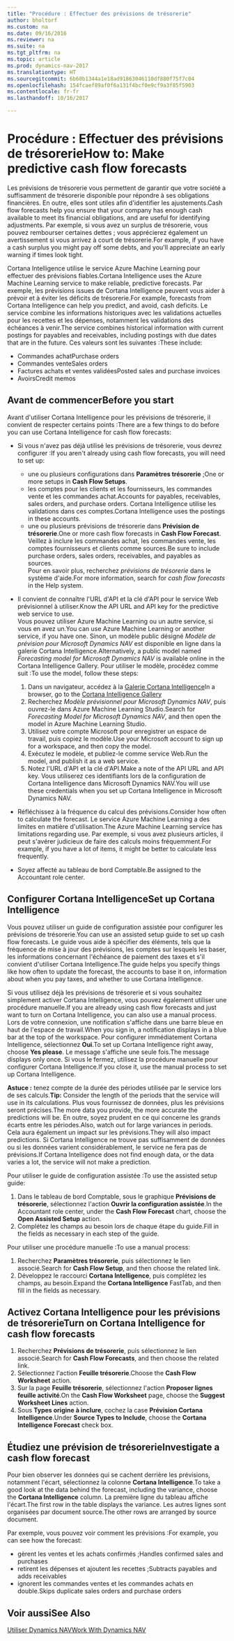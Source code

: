 ```yaml
---
title: "Procédure : Effectuer des prévisions de trésorerie"
author: bholtorf
ms.custom: na
ms.date: 09/16/2016
ms.reviewer: na
ms.suite: na
ms.tgt_pltfrm: na
ms.topic: article
ms.prod: dynamics-nav-2017
ms.translationtype: HT
ms.sourcegitcommit: 6b60b1344a1e18ad91863046110df880f75f7c04
ms.openlocfilehash: 154fcaef89af0f6a131f4bcf0e9cf9a3f85f5903
ms.contentlocale: fr-fr
ms.lasthandoff: 10/16/2017

---
```


# <a name="how-to-make-predictive-cash-flow-forecasts"></a><span data-ttu-id="65406-102">Procédure : Effectuer des prévisions de trésorerie</span><span class="sxs-lookup"><span data-stu-id="65406-102">How to: Make predictive cash flow forecasts</span></span>
<span data-ttu-id="65406-103">Les prévisions de trésorerie vous permettent de garantir que votre société a suffisamment de trésorerie disponible pour répondre à ses obligations financières. En outre, elles sont utiles afin d'identifier les ajustements.</span><span class="sxs-lookup"><span data-stu-id="65406-103">Cash flow forecasts help you ensure that your company has enough cash available to meet its financial obligations, and are useful for identifying adjustments.</span></span> <span data-ttu-id="65406-104">Par exemple, si vous avez un surplus de trésorerie, vous pouvez rembourser certaines dettes ; vous apprécierez également un avertissement si vous arrivez à court de trésorerie.</span><span class="sxs-lookup"><span data-stu-id="65406-104">For example, if you have a cash surplus you might pay off some debts, and you'll appreciate an early warning if times look tight.</span></span> 

<span data-ttu-id="65406-105">Cortana Intelligence utilise le service Azure Machine Learning pour effectuer des prévisions fiables.</span><span class="sxs-lookup"><span data-stu-id="65406-105">Cortana Intelligence uses the Azure Machine Learning service to make reliable, predictive forecasts.</span></span> <span data-ttu-id="65406-106">Par exemple, les prévisions issues de Cortana Intelligence peuvent vous aider à prévoir et à éviter les déficits de trésorerie.</span><span class="sxs-lookup"><span data-stu-id="65406-106">For example, forecasts from Cortana Intelligence can help you predict, and avoid, cash deficits.</span></span> <span data-ttu-id="65406-107">Le service combine les informations historiques avec les validations actuelles pour les recettes et les dépenses, notamment les validations des échéances à venir.</span><span class="sxs-lookup"><span data-stu-id="65406-107">The service combines historical information with current postings for payables and receivables, including postings with due dates that are in the future.</span></span> <span data-ttu-id="65406-108">Ces valeurs sont les suivantes :</span><span class="sxs-lookup"><span data-stu-id="65406-108">These include:</span></span>
* <span data-ttu-id="65406-109">Commandes achat</span><span class="sxs-lookup"><span data-stu-id="65406-109">Purchase orders</span></span>
* <span data-ttu-id="65406-110">Commandes vente</span><span class="sxs-lookup"><span data-stu-id="65406-110">Sales orders</span></span>
* <span data-ttu-id="65406-111">Factures achats et ventes validées</span><span class="sxs-lookup"><span data-stu-id="65406-111">Posted sales and purchase invoices</span></span>
* <span data-ttu-id="65406-112">Avoirs</span><span class="sxs-lookup"><span data-stu-id="65406-112">Credit memos</span></span>

## <a name="before-you-start"></a><span data-ttu-id="65406-113">Avant de commencer</span><span class="sxs-lookup"><span data-stu-id="65406-113">Before you start</span></span>  
<span data-ttu-id="65406-114">Avant d'utiliser Cortana Intelligence pour les prévisions de trésorerie, il convient de respecter certains points :</span><span class="sxs-lookup"><span data-stu-id="65406-114">There are a few things to do before you can use Cortana Intelligence for cash flow forecasts:</span></span> 
* <span data-ttu-id="65406-115">Si vous n'avez pas déjà utilisé les prévisions de trésorerie, vous devrez configurer :</span><span class="sxs-lookup"><span data-stu-id="65406-115">If you aren't already using cash flow forecasts, you will need to set up:</span></span>
    * <span data-ttu-id="65406-116">une ou plusieurs configurations dans **Paramètres trésorerie** ;</span><span class="sxs-lookup"><span data-stu-id="65406-116">One or more setups in **Cash Flow Setups**.</span></span> 
    * <span data-ttu-id="65406-117">les comptes pour les clients et les fournisseurs, les commandes vente et les commandes achat.</span><span class="sxs-lookup"><span data-stu-id="65406-117">Accounts for payables, receivables, sales orders, and purchase orders.</span></span> <span data-ttu-id="65406-118">Cortana Intelligence utilise les validations dans ces comptes.</span><span class="sxs-lookup"><span data-stu-id="65406-118">Cortana Intelligence uses the postings in these accounts.</span></span>
    * <span data-ttu-id="65406-119">une ou plusieurs prévisions de trésorerie dans **Prévision de trésorerie**.</span><span class="sxs-lookup"><span data-stu-id="65406-119">One or more cash flow forecasts in **Cash Flow Forecast**.</span></span> <span data-ttu-id="65406-120">Veillez à inclure les commandes achat, les commandes vente, les comptes fournisseurs et clients comme sources.</span><span class="sxs-lookup"><span data-stu-id="65406-120">Be sure to include purchase orders, sales orders, receivables, and payables as sources.</span></span>  
    <span data-ttu-id="65406-121">Pour en savoir plus, recherchez _prévisions de trésorerie_ dans le système d'aide.</span><span class="sxs-lookup"><span data-stu-id="65406-121">For more information, search for _cash flow forecasts_ in the Help system.</span></span> 
* <span data-ttu-id="65406-122">Il convient de connaître l'URL d'API et la clé d'API pour le service Web prévisionnel à utiliser.</span><span class="sxs-lookup"><span data-stu-id="65406-122">Know the API URL and API key for the predictive web service to use.</span></span>  
    <span data-ttu-id="65406-123">Vous pouvez utiliser Azure Machine Learning ou un autre service, si vous en avez un.</span><span class="sxs-lookup"><span data-stu-id="65406-123">You can use Azure Machine Learning or another service, if you have one.</span></span> <span data-ttu-id="65406-124">Sinon, un modèle public désigné _Modèle de prévision pour Microsoft Dynamics NAV_ est disponible en ligne dans la galerie Cortana Intelligence.</span><span class="sxs-lookup"><span data-stu-id="65406-124">Alternatively, a public model named _Forecasting model for Microsoft Dynamics NAV_ is available online in the Cortana Intelligence Gallery.</span></span> <span data-ttu-id="65406-125">Pour utiliser le modèle, procédez comme suit :</span><span class="sxs-lookup"><span data-stu-id="65406-125">To use the model, follow these steps:</span></span>

    1. <span data-ttu-id="65406-126">Dans un navigateur, accédez à la [Galerie Cortana Intelligence](https://go.microsoft.com/fwlink/?linkid=828352)</span><span class="sxs-lookup"><span data-stu-id="65406-126">In a browser, go to the [Cortana Intelligence Gallery](https://go.microsoft.com/fwlink/?linkid=828352)</span></span>
    2. <span data-ttu-id="65406-127">Recherchez _Modèle prévisionnel pour Microsoft Dynamics NAV_, puis ouvrez-le dans Azure Machine Learning Studio.</span><span class="sxs-lookup"><span data-stu-id="65406-127">Search for _Forecasting Model for Microsoft Dynamics NAV_, and then open the model in Azure Machine Learning Studio.</span></span>
    3. <span data-ttu-id="65406-128">Utilisez votre compte Microsoft pour enregistrer un espace de travail, puis copiez le modèle.</span><span class="sxs-lookup"><span data-stu-id="65406-128">Use your Microsoft account to sign up for a workspace, and then copy the model.</span></span>
    4. <span data-ttu-id="65406-129">Exécutez le modèle, et publiez-le comme service Web.</span><span class="sxs-lookup"><span data-stu-id="65406-129">Run the model, and publish it as a web service.</span></span>
    5. <span data-ttu-id="65406-130">Notez l'URL d'API et la clé d'API.</span><span class="sxs-lookup"><span data-stu-id="65406-130">Make a note of the API URL and API key.</span></span> <span data-ttu-id="65406-131">Vous utiliserez ces identifiants lors de la configuration de Cortana Intelligence dans Microsoft Dynamics NAV.</span><span class="sxs-lookup"><span data-stu-id="65406-131">You will use these credentials when you set up Cortana Intelligence in Microsoft Dynamics NAV.</span></span>  

* <span data-ttu-id="65406-132">Réfléchissez à la fréquence du calcul des prévisions.</span><span class="sxs-lookup"><span data-stu-id="65406-132">Consider how often to calculate the forecast.</span></span> <span data-ttu-id="65406-133">Le service Azure Machine Learning a des limites en matière d'utilisation.</span><span class="sxs-lookup"><span data-stu-id="65406-133">The Azure Machine Learning service has limitations regarding use.</span></span> <span data-ttu-id="65406-134">Par exemple, si vous avez plusieurs articles, il peut s'avérer judicieux de faire des calculs moins fréquemment.</span><span class="sxs-lookup"><span data-stu-id="65406-134">For example, if you have a lot of items, it might be better to calculate less frequently.</span></span> 
* <span data-ttu-id="65406-135">Soyez affecté au tableau de bord Comptable.</span><span class="sxs-lookup"><span data-stu-id="65406-135">Be assigned to the Accountant role center.</span></span> 

## <a name="set-up-cortana-intelligence"></a><span data-ttu-id="65406-136">Configurer Cortana Intelligence</span><span class="sxs-lookup"><span data-stu-id="65406-136">Set up Cortana Intelligence</span></span>
<span data-ttu-id="65406-137">Vous pouvez utiliser un guide de configuration assistée pour configurer les prévisions de trésorerie.</span><span class="sxs-lookup"><span data-stu-id="65406-137">You can use an assisted setup guide to set up cash flow forecasts.</span></span> <span data-ttu-id="65406-138">Le guide vous aide à spécifier des éléments, tels que la fréquence de mise à jour des prévisions, les comptes sur lesquels les baser, les informations concernant l'échéance de paiement des taxes et s'il convient d'utiliser Cortana Intelligence.</span><span class="sxs-lookup"><span data-stu-id="65406-138">The guide helps you specify things like how often to update the forecast, the accounts to base it on, information about when you pay taxes, and whether to use Cortana Intelligence.</span></span>  

<span data-ttu-id="65406-139">Si vous utilisez déjà les prévisions de trésorerie et si vous souhaitez simplement activer Cortana Intelligence, vous pouvez également utiliser une procédure manuelle.</span><span class="sxs-lookup"><span data-stu-id="65406-139">If you are already using cash flow forecasts and just want to turn on Cortana Intelligence, you can also use a manual process.</span></span> <span data-ttu-id="65406-140">Lors de votre connexion, une notification s'affiche dans une barre bleue en haut de l'espace de travail.</span><span class="sxs-lookup"><span data-stu-id="65406-140">When you sign in, a notification displays in a blue bar at the top of the workspace.</span></span> <span data-ttu-id="65406-141">Pour configurer immédiatement Cortana Intelligence, sélectionnez **Oui**.</span><span class="sxs-lookup"><span data-stu-id="65406-141">To set up Cortana Intelligence right away, choose **Yes please**.</span></span> <span data-ttu-id="65406-142">Le message s'affiche une seule fois.</span><span class="sxs-lookup"><span data-stu-id="65406-142">The message displays only once.</span></span> <span data-ttu-id="65406-143">Si vous le fermez, utilisez la procédure manuelle pour configurer Cortana Intelligence.</span><span class="sxs-lookup"><span data-stu-id="65406-143">If you close it, use the manual process to set up Cortana Intelligence.</span></span>  

<span data-ttu-id="65406-144">**Astuce :** tenez compte de la durée des périodes utilisée par le service lors de ses calculs.</span><span class="sxs-lookup"><span data-stu-id="65406-144">**Tip:** Consider the length of the periods that the service will use in its calculations.</span></span> <span data-ttu-id="65406-145">Plus vous fournissez de données, plus les prévisions seront précises.</span><span class="sxs-lookup"><span data-stu-id="65406-145">The more data you provide, the more accurate the predictions will be.</span></span> <span data-ttu-id="65406-146">En outre, soyez prudent en ce qui concerne les grands écarts entre les périodes.</span><span class="sxs-lookup"><span data-stu-id="65406-146">Also, watch out for large variances in periods.</span></span> <span data-ttu-id="65406-147">Cela aura également un impact sur les prévisions.</span><span class="sxs-lookup"><span data-stu-id="65406-147">They will also impact predictions.</span></span> <span data-ttu-id="65406-148">Si Cortana Intelligence ne trouve pas suffisamment de données ou si les données varient considérablement, le service ne fera pas de prévisions.</span><span class="sxs-lookup"><span data-stu-id="65406-148">If Cortana Intelligence does not find enough data, or the data varies a lot, the service will not make a prediction.</span></span> 

<span data-ttu-id="65406-149">Pour utiliser le guide de configuration assistée :</span><span class="sxs-lookup"><span data-stu-id="65406-149">To use the assisted setup guide:</span></span>
1. <span data-ttu-id="65406-150">Dans le tableau de bord Comptable, sous le graphique **Prévisions de trésorerie**, sélectionnez l'action **Ouvrir la configuration assistée**.</span><span class="sxs-lookup"><span data-stu-id="65406-150">In the Accountant role center, under the **Cash Flow Forecast** chart, choose the **Open Assisted Setup** action.</span></span>
2. <span data-ttu-id="65406-151">Complétez les champs au besoin lors de chaque étape du guide.</span><span class="sxs-lookup"><span data-stu-id="65406-151">Fill in the fields as necessary in each step of the guide.</span></span>

<span data-ttu-id="65406-152">Pour utiliser une procédure manuelle :</span><span class="sxs-lookup"><span data-stu-id="65406-152">To use a manual process:</span></span>
1. <span data-ttu-id="65406-153">Recherchez **Paramètres trésorerie**, puis sélectionnez le lien associé.</span><span class="sxs-lookup"><span data-stu-id="65406-153">Search for **Cash Flow Setup**, and then choose the related link.</span></span>
2. <span data-ttu-id="65406-154">Développez le raccourci **Cortana Intelligence**, puis complétez les champs, au besoin.</span><span class="sxs-lookup"><span data-stu-id="65406-154">Expand the **Cortana Intelligence** FastTab, and then fill in the fields as necessary.</span></span>

## <a name="turn-on-cortana-intelligence-for-cash-flow-forecasts"></a><span data-ttu-id="65406-155">Activez Cortana Intelligence pour les prévisions de trésorerie</span><span class="sxs-lookup"><span data-stu-id="65406-155">Turn on Cortana Intelligence for cash flow forecasts</span></span>
1. <span data-ttu-id="65406-156">Recherchez **Prévisions de trésorerie**, puis sélectionnez le lien associé.</span><span class="sxs-lookup"><span data-stu-id="65406-156">Search for **Cash Flow Forecasts**, and then choose the related link.</span></span>
2. <span data-ttu-id="65406-157">Sélectionnez l'action **Feuille trésorerie**.</span><span class="sxs-lookup"><span data-stu-id="65406-157">Choose the **Cash Flow Worksheet** action.</span></span>
3. <span data-ttu-id="65406-158">Sur la page **Feuille trésorerie**, sélectionnez l'action **Proposer lignes feuille activité**.</span><span class="sxs-lookup"><span data-stu-id="65406-158">On the **Cash Flow Worksheet** page, choose the **Suggest Worksheet Lines** action.</span></span>  
4. <span data-ttu-id="65406-159">Sous **Types origine à inclure**, cochez la case **Prévision Cortana Intelligence**.</span><span class="sxs-lookup"><span data-stu-id="65406-159">Under **Source Types to Include**, choose the **Cortana Intelligence Forecast** check box.</span></span>

## <a name="investigate-a-cash-flow-forecast"></a><span data-ttu-id="65406-160">Étudiez une prévision de trésorerie</span><span class="sxs-lookup"><span data-stu-id="65406-160">Investigate a cash flow forecast</span></span>
<span data-ttu-id="65406-161">Pour bien observer les données qui se cachent derrière les prévisions, notamment l'écart, sélectionnez la colonne **Cortana Intelligence**.</span><span class="sxs-lookup"><span data-stu-id="65406-161">To take a good look at the data behind the forecast, including the variance, choose the **Cortana Intelligence** column.</span></span> <span data-ttu-id="65406-162">La première ligne du tableau affiche l'écart.</span><span class="sxs-lookup"><span data-stu-id="65406-162">The first row in the table displays the variance.</span></span> <span data-ttu-id="65406-163">Les autres lignes sont organisées par document source.</span><span class="sxs-lookup"><span data-stu-id="65406-163">The other rows are arranged by source document.</span></span>  

<span data-ttu-id="65406-164">Par exemple, vous pouvez voir comment les prévisions :</span><span class="sxs-lookup"><span data-stu-id="65406-164">For example, you can see how the forecast:</span></span>    
* <span data-ttu-id="65406-165">gèrent les ventes et les achats confirmés ;</span><span class="sxs-lookup"><span data-stu-id="65406-165">Handles confirmed sales and purchases</span></span> 
* <span data-ttu-id="65406-166">retirent les dépenses et ajoutent les recettes ;</span><span class="sxs-lookup"><span data-stu-id="65406-166">Subtracts payables and adds receivables</span></span>
* <span data-ttu-id="65406-167">ignorent les commandes ventes et les commandes achats en double.</span><span class="sxs-lookup"><span data-stu-id="65406-167">Skips duplicate sales orders and purchase orders</span></span>

## <a name="see-also"></a><span data-ttu-id="65406-168">Voir aussi</span><span class="sxs-lookup"><span data-stu-id="65406-168">See Also</span></span>  
[<span data-ttu-id="65406-169">Utiliser Dynamics NAV</span><span class="sxs-lookup"><span data-stu-id="65406-169">Work With Dynamics NAV</span></span>](ui-work-product.md)

